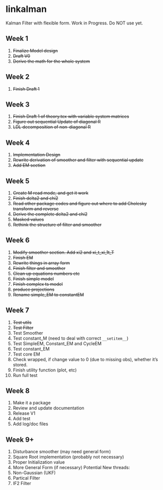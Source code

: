 # linkalman
Kalman Filter with flexible form. Work in Progress. Do NOT use yet.  

## Week 1

1. ~~Finalize Model design~~
2. ~~Draft V0~~
3. ~~Derive the math for the whole system~~

## Week 2 

1. ~~Finish Draft 1~~

## Week 3

1. ~~Finish Draft 1 of theory.tex with variable system matrices~~
2. ~~Figure out sequential Update of diagonal R~~
3. ~~LDL decomposition of non-diagonal R~~

## Week 4

1. ~~Implementation Design~~
2. ~~Rewrite derivation of smoother and filter with sequential update~~
3. ~~Add EM section~~

## Week 5

1. ~~Create M read mode, and get it work~~
2. ~~Finish delta2 and chi2~~
3. ~~Read other package codes and figure out where to add Cholesky transform and reverse~~
4. ~~Derive the complete delta2 and chi2~~
5. ~~Masked values~~
6. ~~Rethink the structure of filter and smoother~~

## Week 6

1. ~~Modify smoother section. Add xi2 and xi_t_xi_1t_T~~
2. ~~Finish EM~~
3. ~~Rewrite things in array form~~
4. ~~Finish filter and smoother~~
5. ~~Clean up equations numbers etc~~
6. ~~Finish simple model~~
7. ~~Finish complex ts model~~
8. ~~produce projections~~
9. ~~Rename simple_EM to constantEM~~

## Week 7

1. ~~Test utils~~
2. ~~Test Filter~~
3. Test Smoother
4. Test constant_M (need to deal with correct `__setitem__`)
5. Test SimpleEM, Constant_EM and CycleEM
6. Test constant_EM
7. Test core EM
8. Check wrapped, if change value to 0 (due to missing obs), whether it’s stored. 
9. Finish utility function (plot, etc)
10. Run full test

## Week 8

1. Make it a package
2. Review and update documentation
3. Release V1
4. Add test 
5. Add log/doc files

## Week 9+

1. Disturbance smoother (may need general form)
2. Square Root implementation (probably not necessary)
3. Proper Initialization value
4. More General Form (if necessary)
Potential New threads:
1. Non-Gaussian (UKF)
2. Partical Filter
3. IF2 Filter
